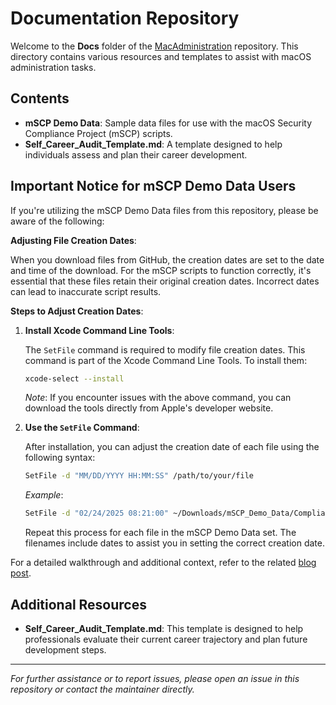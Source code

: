 # Documentation Repository

Welcome to the **Docs** folder of the [MacAdministration](https://github.com/tonyyo11/MacAdministration) repository. This directory contains various resources and templates to assist with macOS administration tasks.

## Contents

- **mSCP Demo Data**: Sample data files for use with the macOS Security Compliance Project (mSCP) scripts.
- **Self_Career_Audit_Template.md**: A template designed to help individuals assess and plan their career development.

## Important Notice for mSCP Demo Data Users

If you're utilizing the mSCP Demo Data files from this repository, please be aware of the following:

**Adjusting File Creation Dates**:

When you download files from GitHub, the creation dates are set to the date and time of the download. For the mSCP scripts to function correctly, it's essential that these files retain their original creation dates. Incorrect dates can lead to inaccurate script results.

**Steps to Adjust Creation Dates**:

1. **Install Xcode Command Line Tools**:

   The `SetFile` command is required to modify file creation dates. This command is part of the Xcode Command Line Tools. To install them:

   ```bash
   xcode-select --install
   ```

   *Note*: If you encounter issues with the above command, you can download the tools directly from Apple's developer website.

2. **Use the `SetFile` Command**:

   After installation, you can adjust the creation date of each file using the following syntax:

   ```bash
   SetFile -d "MM/DD/YYYY HH:MM:SS" /path/to/your/file
   ```

   *Example*:

   ```bash
   SetFile -d "02/24/2025 08:21:00" ~/Downloads/mSCP_Demo_Data/Compliance_Report_2025-02-24.csv
   ```

   Repeat this process for each file in the mSCP Demo Data set. The filenames include dates to assist you in setting the correct creation date.

For a detailed walkthrough and additional context, refer to the related [blog post](https://tonyyo11.github.io/posts/mSCP-Trend-Report-Part2/).

## Additional Resources

- **Self_Career_Audit_Template.md**: This template is designed to help professionals evaluate their current career trajectory and plan future development steps.

---

*For further assistance or to report issues, please open an issue in this repository or contact the maintainer directly.*

